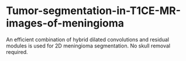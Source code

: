 # Tumor-segmentation-in-T1CE-MR-images-of-meningioma
An efficient combination of hybrid dilated convolutions and residual modules is used for 2D meningioma segmentation. No skull removal required.
